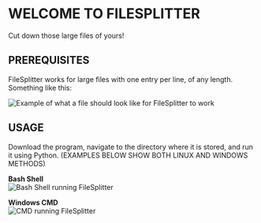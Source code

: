 # WELCOME TO FILESPLITTER
Cut down those large files of yours!

## PREREQUISITES
FileSplitter works for large files with one entry per line, of any length. Something like this:

![Example of what a file should look like for FileSplitter to work ](https://github.com/lmmcntsh/FileSplitter/assets/112915632/d5d2bb22-fe5e-4ef5-b5ae-bd9cf3e38641)


## USAGE
Download the program, navigate to the directory where it is stored, and run it using Python. (EXAMPLES BELOW SHOW BOTH LINUX AND WINDOWS METHODS)

**Bash Shell**\
![Bash Shell running FileSplitter](https://github.com/lmmcntsh/FileSplitter/assets/112915632/174f10a3-192c-4405-b209-48df62cef875)

**Windows CMD**\
![CMD running FileSplitter](https://github.com/lmmcntsh/FileSplitter/assets/112915632/f4023919-7ef6-402a-b219-fad34a5eced0)

